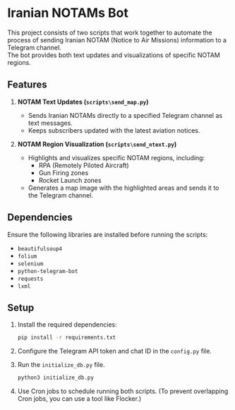# **Iranian NOTAMs Bot**

This project consists of two scripts that work together to automate the process of sending Iranian NOTAM (Notice to Air Missions) information to a Telegram channel.  
The bot provides both text updates and visualizations of specific NOTAM regions.

## **Features**

1. **NOTAM Text Updates (`scripts\send_map.py`)**  
   - Sends Iranian NOTAMs directly to a specified Telegram channel as text messages.  
   - Keeps subscribers updated with the latest aviation notices.

2. **NOTAM Region Visualization (`scripts\send_ntext.py`)**  
   - Highlights and visualizes specific NOTAM regions, including:  
     - RPA (Remotely Piloted Aircraft)  
     - Gun Firing zones  
     - Rocket Launch zones  
   - Generates a map image with the highlighted areas and sends it to the Telegram channel.

## **Dependencies**  
Ensure the following libraries are installed before running the scripts:
- `beautifulsoup4`
- `folium`
- `selenium`
- `python-telegram-bot`
- `requests`
- `lxml`

## **Setup**
1. Install the required dependencies:
   ```bash
   pip install -r requirements.txt
   ```
2. Configure the Telegram API token and chat ID in the `config.py` file.

4. Run the `initialize_db.py` file.
   ```bash
   python3 initialize_db.py
   ```

3. Use Cron jobs to schedule running both scripts. (To prevent overlapping Cron jobs, you can use a tool like Flocker.)
